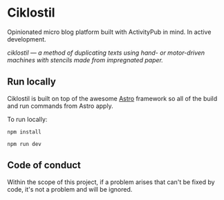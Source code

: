 # Ciklostil

Opinionated micro blog platform built with ActivityPub in mind. In active development.

*ciklostil — a method of duplicating texts using hand- or motor-driven machines with stencils made from impregnated paper.*

## Run locally

Ciklostil is built on top of the awesome [Astro](https://astro.build/) framework so all of the build and run commands from Astro apply.

To run locally:

`npm install`

`npm run dev`

## Code of conduct

Within the scope of this project, if a problem arises that can't be fixed by code, it's not a problem and will be ignored.
